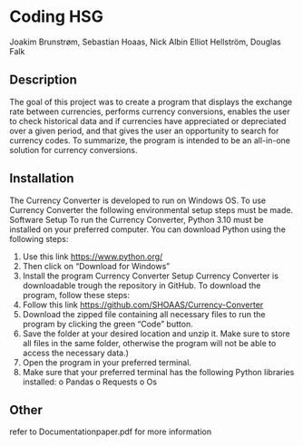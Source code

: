 # Coding HSG
Joakim Brunstrøm, Sebastian Hoaas, Nick Albin Elliot Hellström, Douglas Falk
## Description
The goal of this project was to create a program that displays the exchange rate between currencies, performs currency conversions, enables the user to check historical data and if currencies have appreciated or depreciated over a given period, and that gives the user an opportunity to search for currency codes. To summarize, the program is intended to be an all-in-one solution for currency conversions. 
## Installation
The Currency Converter is developed to run on Windows OS. To use Currency Converter the following environmental setup steps must be made.
Software Setup
To run the Currency Converter, Python 3.10 must be installed on your preferred computer. You can download Python using the following steps:
1.	Use this link
https://www.python.org/
2.	Then click on “Download for Windows”
3.	Install the program
Currency Converter Setup
Currency Converter is downloadable trough the repository in GitHub. To download the program, follow these steps:
1.	Follow this link
https://github.com/SHOAAS/Currency-Converter
2.	Download the zipped file containing all necessary files to run the program by clicking the green “Code” button.
3.	Save the folder at your desired location and unzip it. Make sure to store all files in the same folder, otherwise the program will not be able to access the necessary data.)
4.	Open the program in your preferred terminal.
5.	Make sure that your preferred terminal has the following Python libraries installed:
o	Pandas
o	Requests
o	Os 
## Other
refer to Documentationpaper.pdf for more information 
